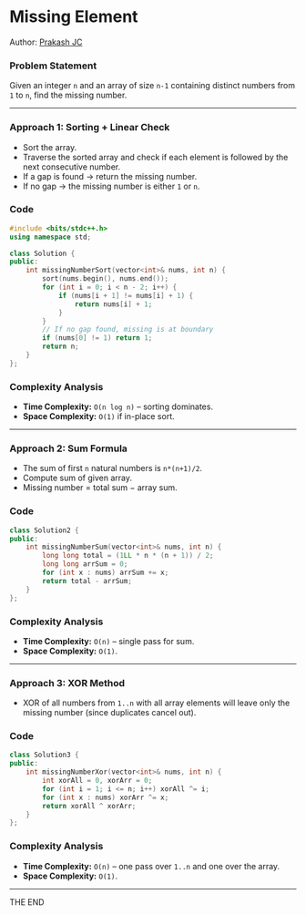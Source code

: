 # Missing Element

Author: [Prakash JC](https://github.com/prakash079513)

### Problem Statement

Given an integer `n` and an array of size `n-1` containing distinct numbers from `1` to `n`, find the missing number.

---

### Approach 1: Sorting + Linear Check

- Sort the array.
- Traverse the sorted array and check if each element is followed by the next consecutive number.
- If a gap is found → return the missing number.
- If no gap → the missing number is either `1` or `n`.

### Code

```cpp
#include <bits/stdc++.h>
using namespace std;

class Solution {
public:
    int missingNumberSort(vector<int>& nums, int n) {
        sort(nums.begin(), nums.end());
        for (int i = 0; i < n - 2; i++) {
            if (nums[i + 1] != nums[i] + 1) {
                return nums[i] + 1;
            }
        }
        // If no gap found, missing is at boundary
        if (nums[0] != 1) return 1;
        return n;
    }
};
```

### Complexity Analysis

- **Time Complexity:** `O(n log n)` – sorting dominates.
- **Space Complexity:** `O(1)` if in-place sort.

---

### Approach 2: Sum Formula

- The sum of first `n` natural numbers is `n*(n+1)/2`.
- Compute sum of given array.
- Missing number = total sum − array sum.

### Code

```cpp
class Solution2 {
public:
    int missingNumberSum(vector<int>& nums, int n) {
        long long total = (1LL * n * (n + 1)) / 2;
        long long arrSum = 0;
        for (int x : nums) arrSum += x;
        return total - arrSum;
    }
};
```

### Complexity Analysis

- **Time Complexity:** `O(n)` – single pass for sum.
- **Space Complexity:** `O(1)`.

---

### Approach 3: XOR Method

- XOR of all numbers from `1..n` with all array elements will leave only the missing number (since duplicates cancel out).

### Code

```cpp
class Solution3 {
public:
    int missingNumberXor(vector<int>& nums, int n) {
        int xorAll = 0, xorArr = 0;
        for (int i = 1; i <= n; i++) xorAll ^= i;
        for (int x : nums) xorArr ^= x;
        return xorAll ^ xorArr;
    }
};
```

### Complexity Analysis

- **Time Complexity:** `O(n)` – one pass over `1..n` and one over the array.
- **Space Complexity:** `O(1)`.

---

THE END
